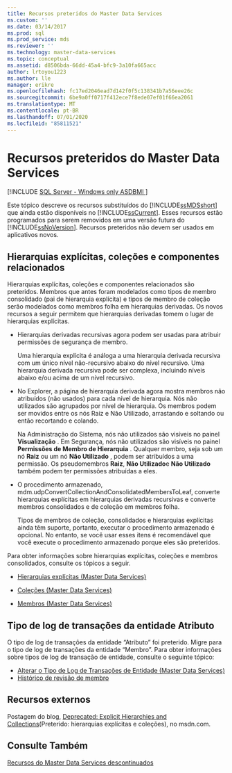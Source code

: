 ```yaml
---
title: Recursos preteridos do Master Data Services
ms.custom: ''
ms.date: 03/14/2017
ms.prod: sql
ms.prod_service: mds
ms.reviewer: ''
ms.technology: master-data-services
ms.topic: conceptual
ms.assetid: d8506bda-66dd-45a4-bfc9-3a10fa665acc
author: lrtoyou1223
ms.author: lle
manager: erikre
ms.openlocfilehash: fc17ed2046ead7d142f0f5c138341b7a56eee26c
ms.sourcegitcommit: 6be9a0ff0717f412ece7f8ede07ef01f66ea2061
ms.translationtype: MT
ms.contentlocale: pt-BR
ms.lasthandoff: 07/01/2020
ms.locfileid: "85811521"
---
```

# <a name="deprecated-master-data-services-features"></a>Recursos preteridos do Master Data Services

[!INCLUDE [SQL Server - Windows only ASDBMI  ](../includes/applies-to-version/sql-windows-only-asdbmi.md)]

  Este tópico descreve os recursos substituídos do [!INCLUDE[ssMDSshort](../includes/ssmdsshort-md.md)] que ainda estão disponíveis no [!INCLUDE[ssCurrent](../includes/sscurrent-md.md)]. Esses recursos estão programados para serem removidos em uma versão futura do [!INCLUDE[ssNoVersion](../includes/ssnoversion-md.md)]. Recursos preteridos não devem ser usados em aplicativos novos.  
  
## <a name="explicit-hierarchies-collections-and-related-components"></a>Hierarquias explícitas, coleções e componentes relacionados  
 Hierarquias explícitas, coleções e componentes relacionados são preteridos. Membros que antes foram modelados como tipos de membro consolidado (pai de hierarquia explícita) e tipos de membro de coleção serão modelados como membros folha em hierarquias derivadas. Os novos recursos a seguir permitem que hierarquias derivadas tomem o lugar de hierarquias explícitas.  
  
-   Hierarquias derivadas recursivas agora podem ser usadas para atribuir permissões de segurança de membro.  
  
     Uma hierarquia explícita é análoga a uma hierarquia derivada recursiva com um único nível não-recursivo abaixo do nível recursivo. Uma hierarquia derivada recursiva pode ser complexa, incluindo níveis abaixo e/ou acima de um nível recursivo.  
  
-   No Explorer, a página de hierarquia derivada agora mostra membros não atribuídos (não usados) para cada nível de hierarquia. Nós não utilizados são agrupados por nível de hierarquia. Os membros podem ser movidos entre os nós Raiz e Não Utilizado, arrastando e soltando ou então recortando e colando.  
  
     Na Administração do Sistema, nós não utilizados são visíveis no painel **Visualização** . Em Segurança, nós não utilizados são visíveis no painel **Permissões de Membro de Hierarquia** . Qualquer membro, seja sob um nó **Raiz** ou um nó **Não Utilizado** , podem ser atribuídos a uma permissão. Os pseudomembros **Raiz**, **Não Utilizado**e **Não Utilizado** também podem ter permissões atribuídas a eles.  
  
-   O procedimento armazenado, mdm.udpConvertCollectionAndConsolidatedMembersToLeaf, converte hierarquias explícitas em hierarquias derivadas recursivas e converte membros consolidados e de coleção em membros folha.  
  
     Tipos de membros de coleção, consolidados e hierarquias explícitas ainda têm suporte, portanto, executar o procedimento armazenado é opcional. No entanto, se você usar esses itens é recomendável que você execute o procedimento armazenado porque eles são preteridos.  
  
 Para obter informações sobre hierarquias explícitas, coleções e membros consolidados, consulte os tópicos a seguir.  
  
-   [Hierarquias explícitas &#40;Master Data Services&#41;](../master-data-services/explicit-hierarchies-master-data-services.md)  
  
-   [Coleções &#40;Master Data Services&#41;](../master-data-services/collections-master-data-services.md)  
  
-   [Membros &#40;Master Data Services&#41;](../master-data-services/members-master-data-services.md)  
  
## <a name="attribute-entity-transaction-log-type"></a>Tipo de log de transações da entidade Atributo  
O tipo de log de transações da entidade “Atributo” foi preterido. Migre para o tipo de log de transações da entidade “Membro”. Para obter informações sobre tipos de log de transação de entidade, consulte o seguinte tópico:
* [Alterar o Tipo de Log de Transações de Entidade (Master Data Services)](../master-data-services/change-the-entity-transaction-log-type-master-data-services.md)
* [Histórico de revisão de membro](../master-data-services/member-revision-history-master-data-services.md)
  
## <a name="external-resources"></a>Recursos externos  
 Postagem do blog, [Deprecated: Explicit Hierarchies and Collections](https://go.microsoft.com/fwlink/p/?LinkId=615373)(Preterido: hierarquias explícitas e coleções), no msdn.com.  
  
## <a name="see-also"></a>Consulte Também  
 [Recursos do Master Data Services descontinuados](../master-data-services/discontinued-master-data-services-features.md)  
  
  
